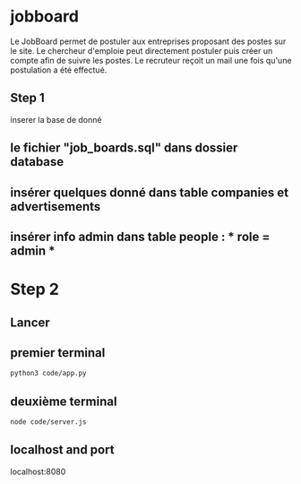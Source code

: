 # jobboard
Le JobBoard permet de postuler aux entreprises proposant des postes sur le site.  Le chercheur d'emploie peut directement postuler puis créer un compte afin de suivre les postes. Le recruteur reçoit un mail une fois qu'une postulation a été effectué.

## Step 1

inserer la base de donné

## le fichier "job_boards.sql" dans dossier database

## insérer quelques donné dans table companies et advertisements

## insérer info admin dans table people : * role = admin *
 
# Step 2

## Lancer

## premier terminal

```bash
python3 code/app.py
```

## deuxième terminal

```bash
node code/server.js
```

## localhost and port

localhost:8080
